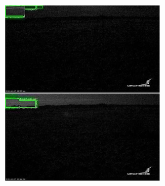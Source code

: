 ![20200806-232243-235248](in/20200806/20200806-232243-235248_0_.jpg)
![20200807-003018-010023](in/20200807/20200807-003018-010023_0_.jpg)
